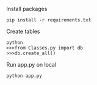 Install packages

```
pip install -r requirements.txt

```

Create tables

```
python
>>>from Classes.py import db
>>>db.create_all()

```
Run app.py on local

```
python app.py

```